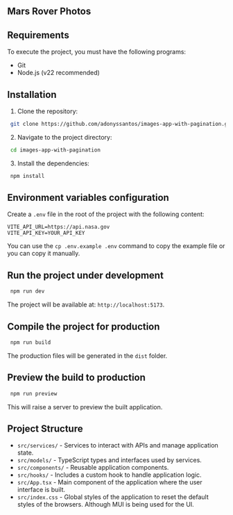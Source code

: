 ## Mars Rover Photos

## Requirements

To execute the project, you must have the following programs:

- Git
- Node.js (v22 recommended)

## Installation

1. Clone the repository:

```bash
 git clone https://github.com/adonyssantos/images-app-with-pagination.git
```

2. Navigate to the project directory:

```bash
 cd images-app-with-pagination
```

3. Install the dependencies:

```bash
 npm install
```

## Environment variables configuration

Create a `.env` file in the root of the project with the following content:

```
VITE_API_URL=https://api.nasa.gov
VITE_API_KEY=YOUR_API_KEY
```

You can use the `cp .env.example .env` command to copy the example file or you can copy it manually.

## Run the project under development

```bash
 npm run dev
```

The project will be available at: `http://localhost:5173`.

## Compile the project for production

```bash
 npm run build
```

The production files will be generated in the ``dist`` folder.

## Preview the build to production

```bash
 npm run preview
```

This will raise a server to preview the built application.

## Project Structure
- `src/services/` - Services to interact with APIs and manage application state.
- `src/models/` - TypeScript types and interfaces used by services.
- `src/components/` - Reusable application components.
- `src/hooks/` - Includes a custom hook to handle application logic.
- `src/App.tsx` - Main component of the application where the user interface is built.
- `src/index.css` - Global styles of the application to reset the default styles of the browsers. Although MUI is being used for the UI.